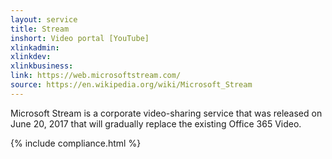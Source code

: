 ```yaml
---
layout: service
title: Stream
inshort: Video portal [YouTube]
xlinkadmin: 
xlinkdev:
xlinkbusiness: 
link: https://web.microsoftstream.com/
source: https://en.wikipedia.org/wiki/Microsoft_Stream
---
```

Microsoft Stream is a corporate video-sharing service that was released on June 20, 2017 that will gradually replace the existing Office 365 Video.

{% include compliance.html %}